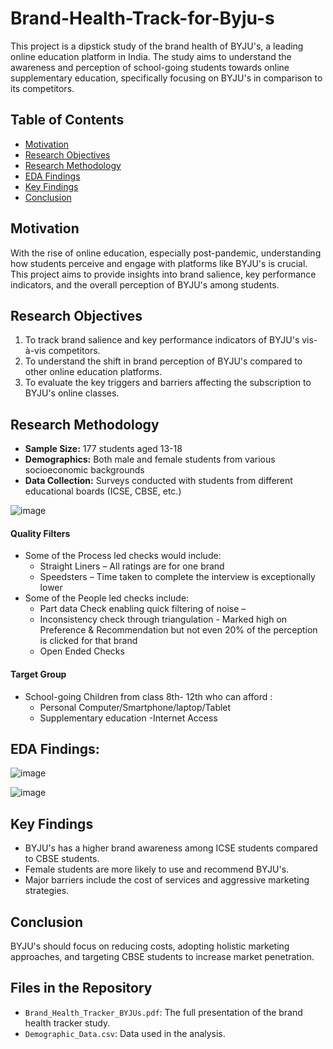 # Brand-Health-Track-for-Byju-s
This project is a dipstick study of the brand health of BYJU's, a leading online education platform in India. The study aims to understand the awareness and perception of school-going students towards online supplementary education, specifically focusing on BYJU's in comparison to its competitors.

## Table of Contents
- [Motivation](#motivation)
- [Research Objectives](#research-objectives)
- [Research Methodology](#research-methodology)
- [EDA Findings](#eda-findings)
- [Key Findings](#key-findings)
- [Conclusion](#conclusion)

## Motivation
With the rise of online education, especially post-pandemic, understanding how students perceive and engage with platforms like BYJU's is crucial. This project aims to provide insights into brand salience, key performance indicators, and the overall perception of BYJU's among students.

## Research Objectives
1. To track brand salience and key performance indicators of BYJU's vis-à-vis competitors.
2. To understand the shift in brand perception of BYJU's compared to other online education platforms.
3. To evaluate the key triggers and barriers affecting the subscription to BYJU's online classes.

## Research Methodology
- **Sample Size:** 177 students aged 13-18
- **Demographics:** Both male and female students from various socioeconomic backgrounds
- **Data Collection:** Surveys conducted with students from different educational boards (ICSE, CBSE, etc.)

![image](https://github.com/user-attachments/assets/ae2794ad-765d-41e0-a682-3af52be940a5)

#### Quality Filters

* Some of the Process led checks would include:
  * Straight Liners – All ratings are for one brand
  * Speedsters – Time taken to complete the interview is exceptionally lower
* Some of the People led checks include:
  * Part data Check enabling quick filtering of noise –
  * Inconsistency check through triangulation - Marked high on Preference & Recommendation but not even 20% of the perception is clicked for that brand
  * Open Ended Checks 

#### Target Group
- School-going Children from class 8th- 12th who can afford :
  - Personal Computer/Smartphone/laptop/Tablet
  - Supplementary education
  -Internet Access

## EDA Findings:
![image](https://github.com/user-attachments/assets/395e563c-efbe-4dd4-b99b-19a21b7116e4)

![image](https://github.com/user-attachments/assets/9b1ca750-b55f-41c0-86c3-e54a56933e44)



## Key Findings
- BYJU's has a higher brand awareness among ICSE students compared to CBSE students.
- Female students are more likely to use and recommend BYJU's.
- Major barriers include the cost of services and aggressive marketing strategies.

## Conclusion
BYJU's should focus on reducing costs, adopting holistic marketing approaches, and targeting CBSE students to increase market penetration.

## Files in the Repository
- `Brand_Health_Tracker_BYJUs.pdf`: The full presentation of the brand health tracker study.
- `Demographic_Data.csv`: Data used in the analysis.
